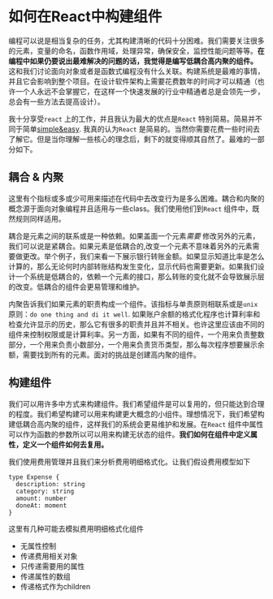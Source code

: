 # 如何在React中构建组件

编程可以说是相当复杂的任务，尤其构建清晰的代码十分困难。我们需要关注很多的元素，变量的命名，函数作用域，处理异常，确保安全，监控性能问题等等。**在编程中如果仍要说出最难解决的问题的话，我觉得是编写低耦合高内聚的组件。** 这和我们讨论面向对象或者是函数式编程没有什么关联。构建系统是最难的事情，并且它会影响到整个项目。在设计软件架构上需要花费数年的时间才可以精通（也许一个人永远不会掌握它，在这样一个快速发展的行业中精通者总是会领先一步，总会有一些方法去提高设计）。

我十分享受`react` 上的工作，并且我认为最大的优点是`React` 特别简易。简易并不同于简单[simple&easy](https://www.infoq.com/presentations/Simple-Made-Easy). 我真的认为`React` 是简易的。当然你需要花费一些时间去了解它。但是当你理解一些核心的理念后，剩下的就变得顺其自然了。最难的一部分如下。

## 耦合 & 内聚
这里有个指标或多或少可用来描述在代码中去改变行为是多么困难。耦合和内聚的概念源于面向对象编程并且适用与一些class。我们使用他们到`React` 组件中，既然规则同样适用。

耦合是元素之间的联系或是一种依赖。如果盖面一个元素*需要* 修改另外的元素，我们可以说是紧耦合。如果元素是低耦合的,改变一个元素不意味着另外的元素需要做更改。举个例子，我们来看一下展示银行转账金额。如果显示知道比率是怎么计算的，那么无论何时内部转账结构发生变化，显示代码也需要更新。如果我们设计一个系统是低耦合的，依赖一个元素的接口，那么转账的变化就不会导致展示层的改变。低耦合的组件会更易管理和维护。

内聚告诉我们如果元素的职责构成一个组件。该指标与单责原则相联系或是`unix` 原则：`do one thing and di it well`. 如果账户余额的格式化程序也计算利率和检查允许显示的历史，那么它有很多的职责并且并不相关。也许这里应该由不同的组件来控制权限或是计算利率。另一方面，如果有不同的组件，一个用来负责整数部分，一个用来负责小数部分，一个用来负责货币类型，那么每次程序想要展示余额，需要找到所有的元素。面对的挑战是创建高内聚的组件。

## 构建组件

我们可以用许多中方式来构建组件。我们希望组件是可以复用的，但只能达到合理的程度。我们希望构建可以用来构建更大概念的小组件。理想情况下，我们希望构建低耦合高内聚的组件，这样我们的系统会更易维护和发展。在`React` 组件中属性可以作为函数的参数所以可以用来构建无状态的组件。**我们如何在组件中定义属性，定义一个组件如何去复用。**

我们使用费用管理并且我们来分析费用明细格式化。让我们假设费用模型如下
```
type Expense {
  description: string
  category: string
  amount: number
  doneAt: moment
}
```

这里有几种可能去模拟费用明细格式化组件

* 无属性控制
*  传递费用相关对象
*  只传递需要用的属性
*  传递属性的数组
*  传递格式作为children

